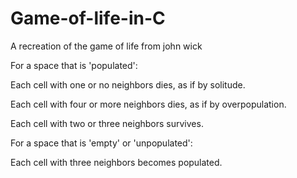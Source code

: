 # Game-of-life-in-C
A recreation of the game of life from john wick

For a space that is 'populated':

Each cell with one or no neighbors dies, as if by solitude.

Each cell with four or more neighbors dies, as if by overpopulation.

Each cell with two or three neighbors survives.

For a space that is 'empty' or 'unpopulated':

Each cell with three neighbors becomes populated.
